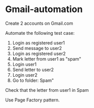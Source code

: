 # Gmail-automation

Create 2 accounts on Gmail.com

Automate the following test case:

1. Login as registered user1
2. Send message to user2
3. Login as registered user2
4. Mark letter from user1 as "spam"
5. Login user1 
6. Send letter to user2
7. Login user2
8. Go to folder: Spam"

Check that the letter from user1 in Spam

Use Page Factory pattern.

